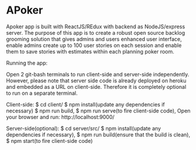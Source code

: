 # APoker
Apoker app is built with ReactJS/REdux with backend as NodeJS/express server. The purpose of this app is to create a robust open source backlog grooming solution that gives admins and users enhanced user interface, enable admins create up to 100 user stories on each session and enable them to save stories with estimates within each planning poker room. 

Running the app: 

Open 2 git-bash terminals to run client-side and server-side independently. However, please note that server side code is already deployed on heroku and embedded as a URL on client-side. Therefore it is completely optional to run on a separate terminal. 

Client-side:
	$ cd client/
	$ npm install(update any dependencies if necessary)
	$ npm run build, 
	$ npm run serve(to fire client-side code),
	Open your browser and run: http://localhost:9000/

Server-side(optional): 
	$ cd server/src/
	$ npm install(update any dependencies if necessary),
	$ npm run build(ensure that the build is clean), 
	$ npm start(to fire client-side code)
